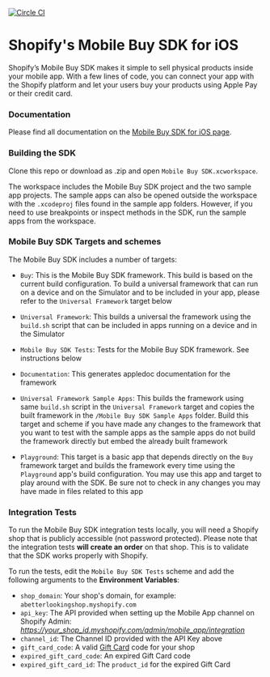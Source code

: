 [![Circle CI](https://circleci.com/gh/Shopify/mobile-buy-sdk-ios-private.svg?style=svg&circle-token=bc81f8016a1c01955fb98204e59f01c418e02c4c)](https://circleci.com/gh/Shopify/mobile-buy-sdk-ios-private)

# Shopify's Mobile Buy SDK for iOS

Shopify’s Mobile Buy SDK makes it simple to sell physical products inside your mobile app. With a few lines of code, you can connect your app with the Shopify platform and let your users buy your products using Apple Pay or their credit card.

### Documentation

Please find all documentation on the [Mobile Buy SDK for iOS page](https://docs.shopify.com/mobile-buy-sdk).

### Building the SDK

Clone this repo or download as .zip and open `Mobile Buy SDK.xcworkspace`.

The workspace includes the Mobile Buy SDK project and the two sample app projects. The sample apps can also be opened outside the workspace with the `.xcodeproj` files found in the sample app folders. However, if you need to use breakpoints or inspect methods in the SDK, run the sample apps from the workspace.

### Mobile Buy SDK Targets and schemes

The Mobile Buy SDK includes a number of targets:

* `Buy`: This is the Mobile Buy SDK framework. This build is based on the current build configuration. To build a universal framework that can run on a device and on the Simulator and to be included in your app, please refer to the `Universal Framework` target below

* `Universal Framework`: This builds a universal the framework using the `build.sh` script that can be included in apps running on a device and in the Simulator

* `Mobile Buy SDK Tests`: Tests for the Mobile Buy SDK framework. See instructions below

* `Documentation`: This generates appledoc documentation for the framework

* `Universal Framework Sample Apps`: This builds the framework using same `build.sh` script in the `Universal Framework` target and copies the built framework in the `/Mobile Buy SDK Sample Apps` folder. Build this target and scheme if you have made any changes to the framework that you want to test with the sample apps as the sample apps do not build the framework directly but embed the already built framework 

* `Playground`: This target is a basic app that depends directly on the `Buy` framework target and builds the framework every time using the `Playground` app's build configuration. You may use this app and target to play around with the SDK. Be sure not to check in any changes you may have made in files related to this app

### Integration Tests

To run the Mobile Buy SDK integration tests locally, you will need a Shopify shop that is publicly accessible (not password protected). Please note that the integration tests **will create an order** on that shop. This is to validate that the SDK works properly with Shopify.

To run the tests, edit the `Mobile Buy SDK Tests` scheme and add the following arguments to the **Environment Variables**:

* `shop_domain`: Your shop's domain, for example: `abetterlookingshop.myshopify.com`
* `api_key`: The API provided when setting up the Mobile App channel on Shopify Admin: *https://your_shop_id.myshopify.com/admin/mobile_app/integration*
* `channel_id`: The Channel ID provided with the API Key above
* `gift_card_code`: A valid [Gift Card](https://docs.shopify.com/manual/your-store/gift-cards) code for your shop
* `expired_gift_card_code`: An expired Gift Card code
* `expired_gift_card_id`: The `product_id` for the expired Gift Card
